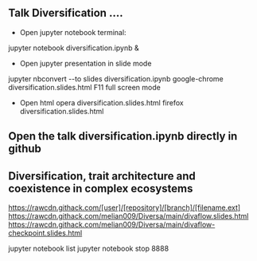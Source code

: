 ## Talk Diversification ....

* Open jupyter notebook terminal: 

jupyter notebook diversification.ipynb &

* Open jupyter presentation in slide mode

jupyter nbconvert --to slides diversification.ipynb
google-chrome diversification.slides.html
F11 full screen mode

* Open html 
opera diversification.slides.html
firefox diversification.slides.html

## Open the talk diversification.ipynb directly in github


## Diversification, trait architecture and coexistence in complex ecosystems



https://rawcdn.githack.com/[user]/[repository]/[branch]/[filename.ext]
https://rawcdn.githack.com/melian009/Diversa/main/divaflow.slides.html
https://rawcdn.githack.com/melian009/Diversa/main/divaflow-checkpoint.slides.html

jupyter notebook list
jupyter notebook stop 8888
